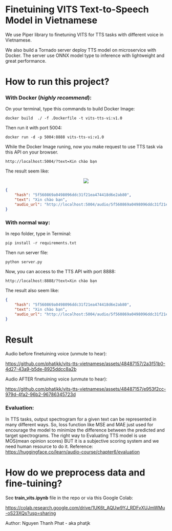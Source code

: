 # Finetuining VITS Text-to-Speech Model in Vietnamese

We use Piper library to finetuning VITS for TTS tasks with different voice in Vietnamese. 

We also build a Tornado server deploy TTS model on microservice with Docker. 
The server use ONNX model type to inference with lightweight and great performance. 


# How to run this project?

### With Docker (***highly recommend***):
On your terminal, type this commands to build Docker Image:
```
docker build  ./ -f .Dockerfile -t vits-tts-vi:v1.0
```
Then run it with port 5004:
```
docker run -d -p 5004:8888 vits-tts-vi:v1.0
```
While the Docker Image runing, now you make request to use TTS task via this API on your browser.
```
http://localhost:5004/?text=Xin chào bạn
```
The result seem like:
<p align="center">
  <img  src="https://raw.githubusercontent.com/phatjkk/vits-tts-vietnamese/main/resources/demo_api.PNG">
</p>

```json
{
    "hash": "5f560869a0498096ddc31f21ea474418d6e2ab80",
    "text": "Xin chào bạn",
    "audio_url": "http://localhost:5004/audio/5f560869a0498096ddc31f21ea474418d6e2ab80.wav"
}
```

### With normal way:
In repo folder, type in Terminal:
```
pip install -r requirements.txt
```
Then run server file:
```
python server.py
```
Now, you can access to the TTS API with port 8888:
```
http://localhost:8888/?text=Xin chào bạn
```
The result also seem like:
```json
{
    "hash": "5f560869a0498096ddc31f21ea474418d6e2ab80",
    "text": "Xin chào bạn",
    "audio_url": "http://localhost:5004/audio/5f560869a0498096ddc31f21ea474418d6e2ab80.wav"
}
```

# Result
Audio before finetuining voice (unmute to hear):


https://github.com/phatjkk/vits-tts-vietnamese/assets/48487157/2a3f51b0-4d27-43a9-b5de-8925ddcc8a2b


Audio AFTER finetuining voice (unmute to hear):


https://github.com/phatjkk/vits-tts-vietnamese/assets/48487157/e953f2cc-979d-4fa2-96b2-96786345723d


### Evaluation: 
In TTS tasks, output spectrogram for a given text can be represented in many different ways.
So, loss function like MSE and MAE just used for encourage the model to minimize the difference between the predicted and target spectrograms.
The right way to Evaluating TTS model is use MOS(mean opinion scores) BUT it is a subjective scoring system and we need human resource to do it.
Reference: https://huggingface.co/learn/audio-course/chapter6/evaluation

# How do we preprocess data and fine-tuining?

See **train_vits.ipynb** file in the repo or via this Google Colab:

https://colab.research.google.com/drive/1UK6t_AQUw9YJ_RDFvXUJmWMu-oS23XQs?usp=sharing

Author: Nguyen Thanh Phat - aka phatjk
